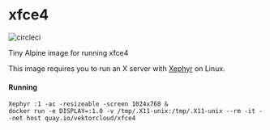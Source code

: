 # xfce4

![circleci][circleci]

Tiny Alpine image for running xfce4

This image requires you to run an X server with [Xephyr](https://www.freedesktop.org/wiki/Software/Xephyr/) on Linux.


#### Running

    Xephyr :1 -ac -resizeable -screen 1024x768 &
    docker run -e DISPLAY=:1.0 -v /tmp/.X11-unix:/tmp/.X11-unix --rm -it --net host quay.io/vektorcloud/xfce4

[circleci]: https://img.shields.io/circleci/build/gh/vektorcloud/xfce4?color=1dd6c9&logo=CircleCI&logoColor=1dd6c9&style=for-the-badge "xfce4"

